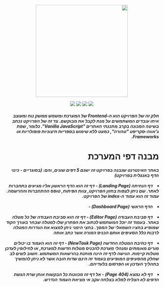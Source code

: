 <div dir="rtl">
  <p align="center">
    <a href="https://asmlearn.com/"><img src="https://i.imagesup.co/images2/7cc15a79a6eb9cb1c4e4b2051827d9372db25a11.png" width="300"></a>
  </p>
  <p align="center">
   <a href="https://firebase.google.com/docs/web/setup?authuser=0#from-the-cdn/"><img src="https://img.shields.io/badge/Firebase-v7.19.0-blue"></a>
   <a href="https://nodejs.org/en/docs/"><img src="https://img.shields.io/badge/HTML-5-yellow"></a>
   <a href="https://expressjs.com/"><img src="https://img.shields.io/badge/jQuery-v3.5.1-green"></a>
    <a href="https://expressjs.com/"><img src="https://img.shields.io/badge/Bootstrap-v3.3.4-purple"></a>
</p>
  <h5> 
    חלק זה של הפרויקט הוא ה-Frontend של המערכת ומשמש ממשק נוח ומעוצב איתו עובדים המשתמשים על מנת לקבל את מבוקשם. צד זה של הפרויקט נכתב בשיטה המכונה בקרב מתכנתי האתרים "Vanilla JavaScript". כלומר, שפת ג'אווה-סקריפט "טהורה", כמעט ללא שימוש בספריות חיצוניות פופולריות או Frameworks.
 </h5>
  
  # מבנה דפי המערכת
  
  <h5>
    <span>באתר האינטרנט שנבנה בפרויקט זה ישנם 5 דפים שונים, והם: (בסוגריים - כינוי הדף באנגלית בפרויקט)</span>
    </br>
    </br>
    <li>דף הנחיתה (Landing Page) - דף זה הוא הדף הראשון אליו מגיעים בתחברות לאתר. שם ניתן לצפות בחזון הפרויקט, צוות הפיתוח, טופס ההתחברות וההרשמה. עמוד זה הוא עמוד ה-index של הפרויקט.</li>
  </br>
   <li>הדף הראשי (Dashboard Page) - </li>
  </br>
   <li>דף סביבת העבודה (Editor Page) - דף זה הוא סביבת העבודה של כל מטלה באתר. בעמוד זה יוכל המשתמש לכתוב את הפתרון שלו למטלה שבחר בעורך הקוד שמופיע בחציו השמאלי של המסך. בחצי הימני ניתן למצוא את הגדרות המטלה לרבות כלל הסעיפים אותם הכניס המורה אשר כתב אותה</li>
  </br>
   <li>דף כתיבת המטלה החדשה (NewTask Page) - דף זה הוא העמוד בו יכולים מורים מאומתים ומנהלי מערכת להכניס מטלות חדשות למערכת, או לחילופין לעדכן מטלות קיימות. הגישה לדף זה הינה מותנת בהרשאות המשתמש. חשוב לשים לב שחלק מהסעיפים המופיעים בעמוד זה הינם שדות חובה אשר לא ניתן להמשיך בתהליך העדכון או הפרסום בלעדיהם.</li>
  </br>
  <li>דף לא נמצא (404 Page) - אל דף זה מכוונות כל הבקשות אותן שרת הגשת הדפים לא הצליח למלא בצלחה עקב אי מציאת העמוד הנדרש.</li>
  </br>
  </h5>
</div>

